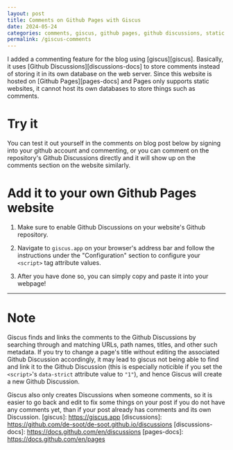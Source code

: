 ```yaml
---
layout: post
title: Comments on Github Pages with Giscus
date: 2024-05-24
categories: comments, giscus, github pages, github discussions, static websites
permalink: /giscus-comments
---
```


I added a commenting feature for the blog using [giscus][giscus]. Basically, it uses [Github Discussions][discussions-docs] to store comments instead of storing it in its own database on the web server. Since this website is hosted on [Github Pages][pages-docs] and Pages only supports static websites, it cannot host its own databases to store things such as comments.

# Try it
You can test it out yourself in the comments on blog post below by signing into your github account and commenting, or you can comment on the repository's Github Discussions directly and it will show up on the comments section on the website similarly.

# Add it to your own Github Pages website
1) Make sure to enable Github Discussions on your website's Github repository.

2) Navigate to `giscus.app` on your browser's address bar and follow the instructions under the "Configuration" section to configure your `<script>` tag attribute values.

3) After you have done so, you can simply copy and paste it into your webpage!

---

# Note
Giscus finds and links the comments to the Github Discussions by searching through and matching URLs, path names, titles, and other such metadata. If you try to change a page's title without editing the associated Github Discussion accordingly, it may lead to giscus not being able to find and link it to the Github Discussion (this is especially noticible if you set the `<script>`'s `data-strict` attribute value to `"1"`), and hence Giscus will create a new Github Discussion.

Giscus also only creates Discussions when someone comments, so it is easier to go back and edit to fix some things on your post if you do not have any comments yet, than if your post already has comments and its own Discussion.
[giscus]: https://giscus.app
[discussions]: https://github.com/de-soot/de-soot.github.io/discussions
[discussions-docs]: https://docs.github.com/en/discussions
[pages-docs]: https://docs.github.com/en/pages

<script src="https://giscus.app/client.js"
        data-repo="de-soot/de-soot.github.io"
        data-repo-id="R_kgDOK6_5tA"
        data-category="Announcements"
        data-category-id="DIC_kwDOK6_5tM4CflCT"
        data-mapping="title"
        data-strict="0"
        data-reactions-enabled="1"
        data-emit-metadata="0"
        data-input-position="top"
        data-theme="preferred_color_scheme"
        data-lang="en"
        data-loading="lazy"
        crossorigin="anonymous"
        async>
</script>
